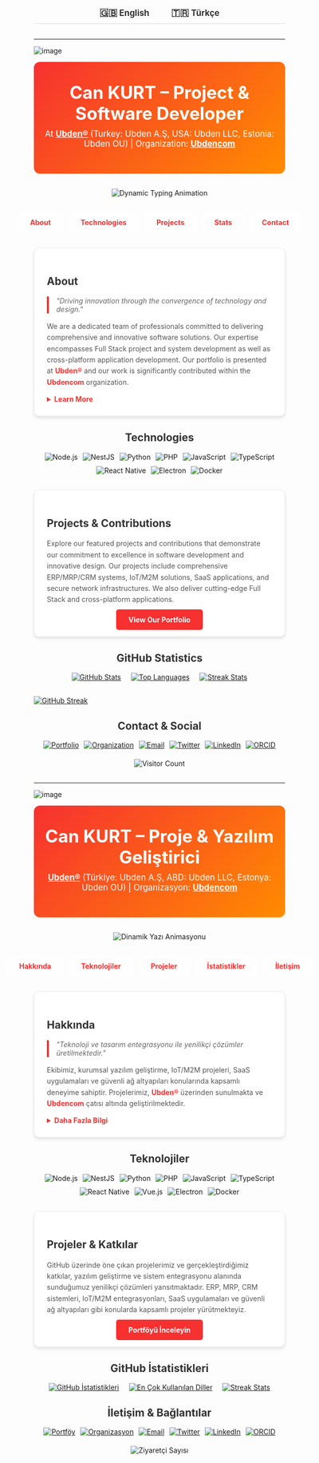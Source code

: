 <!-- LANGUAGE TOGGLE with Flag Icons -->
<div align="center" style="padding: 10px; border-bottom: 1px solid #ddd; margin-bottom: 30px;">
  <a href="#english" style="margin: 0 20px; font-size: 1.2em; font-weight: bold; text-decoration: none; color: #333;">
    <span style="font-size:1.2em;">🇬🇧</span> English
  </a>
  <a href="#turkish" style="margin: 0 20px; font-size: 1.2em; font-weight: bold; text-decoration: none; color: #333;">
    <span style="font-size:1.2em;">🇹🇷</span> Türkçe
  </a>
</div>

---
![image](https://github.com/user-attachments/assets/f6283900-a9b6-41ba-aafd-a4a103371ab8)

<!-- =================== ENGLISH SECTION =================== -->
<a id="english"></a>
<!-- Header with Gradient Background -->
<div style="background: linear-gradient(135deg, #F73030, #FF8C00); color: #fff; padding: 40px 20px; text-align: center; border-radius: 12px; margin-bottom: 30px;">
  <h1 style="font-size: 2.5em; margin: 0;">Can KURT – Project & Software Developer</h1>
  <p style="font-size: 1.2em; margin: 10px 0;">
    At <a href="https://github.com/ubden" style="color: #fff; text-decoration: underline; font-weight: bold;">Ubden®</a>  
    (Turkey: Ubden A.Ş, USA: Ubden LLC, Estonia: Ubden OU) | Organization: <a href="https://github.com/ubdencom" style="color: #fff; text-decoration: underline; font-weight: bold;">Ubdencom</a>
  </p>
</div>

<!-- Dynamic Typing Animation -->
<div align="center" style="margin-bottom:30px;">
  <img src="https://readme-typing-svg.herokuapp.com?font=Roboto&size=30&duration=6000&pause=1000&color=FFFFFF&center=true&width=800&lines=ERP%2C+MRP%2C+CRM+Solutions;IoT+%26+M2M+Innovations;SaaS+%26+Cross-Platform+Development;Full+Stack+%2B+Agile+Project+Management;RESTful+%26+WebSocket+Integration;SD%E2%80%93WAN+%2B+Secure+Network+Design" alt="Dynamic Typing Animation" style="max-width:100%;"/>
</div>

<!-- Full-width Transparent Navigation Bar with Hover Effect -->
<div style="width: 100%; display: flex; justify-content: center; gap: 10px; margin-bottom: 30px;">
  <a href="#about-en" style="background: rgba(255,255,255,0.2); padding: 12px 25px; border-radius: 5px; text-decoration: none; color: #F73030; font-weight: bold; transition: background 0.3s;"
     onmouseover="this.style.background='rgba(255,255,255,0.4)'" onmouseout="this.style.background='rgba(255,255,255,0.2)'">
    About
  </a>
  <a href="#tech-en" style="background: rgba(255,255,255,0.2); padding: 12px 25px; border-radius: 5px; text-decoration: none; color: #F73030; font-weight: bold; transition: background 0.3s;"
     onmouseover="this.style.background='rgba(255,255,255,0.4)'" onmouseout="this.style.background='rgba(255,255,255,0.2)'">
    Technologies
  </a>
  <a href="#projects-en" style="background: rgba(255,255,255,0.2); padding: 12px 25px; border-radius: 5px; text-decoration: none; color: #F73030; font-weight: bold; transition: background 0.3s;"
     onmouseover="this.style.background='rgba(255,255,255,0.4)'" onmouseout="this.style.background='rgba(255,255,255,0.2)'">
    Projects
  </a>
  <a href="#stats-en" style="background: rgba(255,255,255,0.2); padding: 12px 25px; border-radius: 5px; text-decoration: none; color: #F73030; font-weight: bold; transition: background 0.3s;"
     onmouseover="this.style.background='rgba(255,255,255,0.4)'" onmouseout="this.style.background='rgba(255,255,255,0.2)'">
    Stats
  </a>
  <a href="#contact-en" style="background: rgba(255,255,255,0.2); padding: 12px 25px; border-radius: 5px; text-decoration: none; color: #F73030; font-weight: bold; transition: background 0.3s;"
     onmouseover="this.style.background='rgba(255,255,255,0.4)'" onmouseout="this.style.background='rgba(255,255,255,0.2)'">
    Contact
  </a>
</div>

<!-- About Section -->
<a id="about-en"></a>
<div style="background: #fff; border: 1px solid #eaeaea; box-shadow: 0 4px 6px rgba(0,0,0,0.1); border-radius: 10px; padding: 25px; max-width: 800px; margin: 0 auto 30px;">
  <h2 style="color: #333;">About</h2>
  <blockquote style="border-left: 4px solid #F73030; margin: 15px 0; padding-left: 15px; color: #666; font-style: italic;">
    "Driving innovation through the convergence of technology and design."
  </blockquote>
  <p style="color: #555; line-height: 1.6;">
    We are a dedicated team of professionals committed to delivering comprehensive and innovative software solutions. Our expertise encompasses Full Stack project and system development as well as cross-platform application development. Our portfolio is presented at <a href="https://github.com/ubden" style="color: #F73030; font-weight: bold; text-decoration: none;">Ubden®</a> and our work is significantly contributed within the <a href="https://github.com/ubdencom" style="color: #F73030; font-weight: bold; text-decoration: none;">Ubdencom</a> organization.
  </p>
  <details style="margin-top: 10px;">
    <summary style="cursor: pointer; color: #F73030; font-weight: bold;">Learn More</summary>
    <p style="color: #555; line-height: 1.6;">
      Our operations are rooted in modern Agile and Scrum methodologies, ensuring seamless integration of systems and projects. With expertise in ERP, MRP, CRM systems, IoT/M2M innovations, and SaaS platforms, we build secure, scalable, and efficient solutions that meet global standards.
    </p>
  </details>
</div>

<!-- Technologies Section -->
<a id="tech-en"></a>
<div style="max-width: 800px; margin: 0 auto 30px; text-align: center;">
  <h2 style="color: #333;">Technologies</h2>
  <div style="display: flex; flex-wrap: wrap; justify-content: center; gap: 10px; margin-top: 15px;">
    <img src="https://img.shields.io/badge/-Node.js-339933?style=for-the-badge&logo=node.js&logoColor=white" alt="Node.js"/>
    <img src="https://img.shields.io/badge/-NestJS-E0234E?style=for-the-badge&logo=nestjs&logoColor=white" alt="NestJS"/>
    <img src="https://img.shields.io/badge/-Python-3776AB?style=for-the-badge&logo=python&logoColor=white" alt="Python"/>
    <img src="https://img.shields.io/badge/-PHP-777BB4?style=for-the-badge&logo=php&logoColor=white" alt="PHP"/>
    <img src="https://img.shields.io/badge/-JavaScript-F7DF1E?style=for-the-badge&logo=javascript&logoColor=black" alt="JavaScript"/>
    <img src="https://img.shields.io/badge/-TypeScript-3178C6?style=for-the-badge&logo=typescript&logoColor=fff" alt="TypeScript"/>
    <img src="https://img.shields.io/badge/-React%20Native-61DAFB?style=for-the-badge&logo=react&logoColor=222" alt="React Native"/>
    <img src="https://img.shields.io/badge/-Electron-47848F?style=for-the-badge&logo=Electron&logoColor=white" alt="Electron"/>
    <img src="https://img.shields.io/badge/-Docker-2496ED?style=for-the-badge&logo=docker&logoColor=white" alt="Docker"/>
    <!-- Additional badges can be added as needed -->
  </div>
</div>

<!-- Projects Section -->
<a id="projects-en"></a>
<div style="background: #fff; border: 1px solid #eaeaea; box-shadow: 0 4px 6px rgba(0,0,0,0.1); border-radius: 10px; padding: 25px; max-width: 800px; margin: 0 auto 30px;">
  <h2 style="color: #333;">Projects & Contributions</h2>
  <p style="color: #555; line-height: 1.6;">
    Explore our featured projects and contributions that demonstrate our commitment to excellence in software development and innovative design. Our projects include comprehensive ERP/MRP/CRM systems, IoT/M2M solutions, SaaS applications, and secure network infrastructures. We also deliver cutting-edge Full Stack and cross-platform applications.
  </p>
  <div style="text-align: center; margin-top: 20px;">
    <a href="https://github.com/ubden" style="background:#F73030; color:#fff; padding:12px 25px; border-radius:5px; text-decoration:none; font-weight:bold;">View Our Portfolio</a>
  </div>
</div>

<!-- Advanced GitHub Stats Section -->
<a id="stats-en"></a>
<div style="max-width: 800px; margin: 0 auto 30px; text-align: center;">
  <h2 style="color: #333;">GitHub Statistics</h2>
  <div style="display: flex; flex-wrap: wrap; justify-content: center; gap: 20px; margin-top: 15px;">
    <div>
      <a href="https://github.com/ubden">
        <img src="https://github-readme-stats.vercel.app/api?username=ubden&show_icons=true&theme=tokyonight&count_private=true" alt="GitHub Stats" style="max-width:100%;"/>
      </a>
    </div>
    <div>
      <a href="https://github.com/ubden">
        <img src="https://github-readme-stats.vercel.app/api/top-langs/?username=ubden&layout=compact&theme=tokyonight" alt="Top Languages" style="max-width:100%;"/>
      </a>
    </div>
    <div>
      <a href="https://github.com/ubden">
        <!-- Using herokuapp URL for Streak Stats -->
        <img src="github-readme-streak-stats.herokuapp.com/?user=ubden" alt="Streak Stats" style="max-width:100%;"/>
      </a>
    </div>
  </div>
</div>


[![GitHub Streak](https://streak-stats.demolab.com?user=ubden&theme=dark)](https://git.io/streak-stats)

<!-- Contact & Social Section -->
<a id="contact-en"></a>
<div style="max-width: 800px; margin: 0 auto 30px; text-align: center;">
  <h2 style="color: #333;">Contact & Social</h2>
  <div style="display: flex; flex-wrap: wrap; justify-content: center; gap: 10px; margin-top: 15px;">
    <a href="https://github.com/ubden" target="_blank">
      <img src="https://img.shields.io/badge/Portfolio-Ubden®-blue?style=for-the-badge&logo=github" alt="Portfolio"/>
    </a>
    <a href="https://github.com/ubdencom" target="_blank">
      <img src="https://img.shields.io/badge/Organization-Ubdencom-blue?style=for-the-badge&logo=github" alt="Organization"/>
    </a>
    <a href="mailto:info@ubden.com" target="_blank">
      <img src="https://img.shields.io/badge/Email-info@ubden.com-red?style=for-the-badge&logo=gmail" alt="Email"/>
    </a>
    <a href="https://twitter.com/ck_cankurt" target="_blank">
      <img src="https://img.shields.io/twitter/follow/ck_cankurt?style=for-the-badge" alt="Twitter"/>
    </a>
    <a href="https://www.linkedin.com/in/can-kurt" target="_blank">
      <img src="https://img.shields.io/badge/LinkedIn-Ubden-blue?style=for-the-badge&logo=linkedin" alt="LinkedIn"/>
    </a>
    <a href="https://orcid.org/0009-0007-9163-6790" target="_blank">
      <img src="https://img.shields.io/badge/ORCID-0009--0007--9163--6790-green?style=for-the-badge&logo=orcid" alt="ORCID"/>
    </a>
  </div>
  <div style="margin-top:20px;">
    <img src="https://komarev.com/ghpvc/?username=ubden&style=flat-square" alt="Visitor Count"/>
  </div>
</div>

---
![image](https://github.com/user-attachments/assets/371893ba-9c13-4de0-993f-64926e79a1a9)

<!-- =================== TURKISH SECTION =================== -->
<a id="turkish"></a>
<!-- Header with Gradient Background -->
<div style="background: linear-gradient(135deg, #F73030, #FF8C00); color: #fff; padding: 40px 20px; text-align: center; border-radius: 12px; margin-bottom: 30px;">
  <h1 style="font-size: 2.5em; margin: 0;">Can KURT – Proje & Yazılım Geliştirici</h1>
  <p style="font-size: 1.2em; margin: 10px 0;">
    <a href="https://github.com/ubden" style="color: #fff; text-decoration: underline; font-weight: bold;">Ubden®</a>
    (Türkiye: Ubden A.Ş, ABD: Ubden LLC, Estonya: Ubden OU) | Organizasyon: <a href="https://github.com/ubdencom" style="color: #fff; text-decoration: underline; font-weight: bold;">Ubdencom</a>
  </p>
</div>

<!-- Dynamic Typing Animation -->
<div align="center" style="margin-bottom:30px;">
  <img src="https://readme-typing-svg.herokuapp.com?font=Roboto&size=30&duration=6000&pause=1000&color=FFFFFF&center=true&width=800&lines=ERP%2C+MRP%2C+CRM+%26+Kurumsal+Yaz%C4%B1l%C4%B1m;IoT+%26+M2M+Yenilikleri;SaaS+%26+Cross-Platform+Uygulamalar;Full+Stack+%2B+Agile+%26+Scrum+Y%C3%B6netimi;RESTful+%26+WebSocket+Entegrasyonu;SD%E2%80%93WAN+%2B+G%C3%BCvenli+A%C4%9F+Mimarisinde" alt="Dinamik Yazı Animasyonu" style="max-width:100%;"/>
</div>

<!-- Full-width Transparent Navigation Bar with Hover Effect -->
<div style="width: 100%; display: flex; justify-content: center; gap: 10px; margin-bottom: 30px;">
  <a href="#hakkimda-tr" style="background: rgba(255,255,255,0.2); padding: 12px 25px; border-radius: 5px; text-decoration: none; color: #F73030; font-weight: bold; transition: background 0.3s;"
     onmouseover="this.style.background='rgba(255,255,255,0.4)'" onmouseout="this.style.background='rgba(255,255,255,0.2)'">
    Hakkında
  </a>
  <a href="#tech-tr" style="background: rgba(255,255,255,0.2); padding: 12px 25px; border-radius: 5px; text-decoration: none; color: #F73030; font-weight: bold; transition: background 0.3s;"
     onmouseover="this.style.background='rgba(255,255,255,0.4)'" onmouseout="this.style.background='rgba(255,255,255,0.2)'">
    Teknolojiler
  </a>
  <a href="#projeler-tr" style="background: rgba(255,255,255,0.2); padding: 12px 25px; border-radius: 5px; text-decoration: none; color: #F73030; font-weight: bold; transition: background 0.3s;"
     onmouseover="this.style.background='rgba(255,255,255,0.4)'" onmouseout="this.style.background='rgba(255,255,255,0.2)'">
    Projeler
  </a>
  <a href="#istatistikler-tr" style="background: rgba(255,255,255,0.2); padding: 12px 25px; border-radius: 5px; text-decoration: none; color: #F73030; font-weight: bold; transition: background 0.3s;"
     onmouseover="this.style.background='rgba(255,255,255,0.4)'" onmouseout="this.style.background='rgba(255,255,255,0.2)'">
    İstatistikler
  </a>
  <a href="#iletisim-tr" style="background: rgba(255,255,255,0.2); padding: 12px 25px; border-radius: 5px; text-decoration: none; color: #F73030; font-weight: bold; transition: background 0.3s;"
     onmouseover="this.style.background='rgba(255,255,255,0.4)'" onmouseout="this.style.background='rgba(255,255,255,0.2)'">
    İletişim
  </a>
</div>

<!-- Hakkında Section -->
<a id="hakkimda-tr"></a>
<div style="background: #fff; border: 1px solid #eaeaea; box-shadow: 0 4px 6px rgba(0,0,0,0.1); border-radius: 10px; padding: 25px; max-width: 800px; margin: 0 auto 30px;">
  <h2 style="color: #333;">Hakkında</h2>
  <blockquote style="border-left: 4px solid #F73030; margin: 15px 0; padding-left: 15px; color: #666; font-style: italic;">
    "Teknoloji ve tasarım entegrasyonu ile yenilikçi çözümler üretilmektedir."
  </blockquote>
  <p style="color: #555; line-height: 1.6;">
    Ekibimiz, kurumsal yazılım geliştirme, IoT/M2M projeleri, SaaS uygulamaları ve güvenli ağ altyapıları konularında kapsamlı deneyime sahiptir. Projelerimiz, <a href="https://github.com/ubden" style="color: #F73030; font-weight: bold; text-decoration: none;">Ubden®</a> üzerinden sunulmakta ve <a href="https://github.com/ubdencom" style="color: #F73030; font-weight: bold; text-decoration: none;">Ubdencom</a> çatısı altında geliştirilmektedir.
  </p>
  <details style="margin-top: 10px;">
    <summary style="cursor: pointer; color: #F73030; font-weight: bold;">Daha Fazla Bilgi</summary>
    <p style="color: #555; line-height: 1.6;">
      Çalışmalarımız Agile ve Scrum metodolojileri doğrultusunda yürütülmekte olup, ERP, MRP, CRM, IoT, M2M, RESTful API ve WebSocket entegrasyonları, SD-WAN ve güvenli ağ mimarileri gibi alanlarda yenilikçi çözümler sunmaktayız.
    </p>
  </details>
</div>

<!-- Teknolojiler Section -->
<a id="tech-tr"></a>
<div style="max-width: 800px; margin: 0 auto 30px; text-align: center;">
  <h2 style="color: #333;">Teknolojiler</h2>
  <div style="display: flex; flex-wrap: wrap; justify-content: center; gap: 10px; margin-top: 15px;">
    <img src="https://img.shields.io/badge/-Node.js-339933?style=for-the-badge&logo=node.js&logoColor=white" alt="Node.js"/>
    <img src="https://img.shields.io/badge/-NestJS-E0234E?style=for-the-badge&logo=nestjs&logoColor=white" alt="NestJS"/>
    <img src="https://img.shields.io/badge/-Python-3776AB?style=for-the-badge&logo=python&logoColor=white" alt="Python"/>
    <img src="https://img.shields.io/badge/-PHP-777BB4?style=for-the-badge&logo=php&logoColor=white" alt="PHP"/>
    <img src="https://img.shields.io/badge/-JavaScript-F7DF1E?style=for-the-badge&logo=javascript&logoColor=black" alt="JavaScript"/>
    <img src="https://img.shields.io/badge/-TypeScript-3178C6?style=for-the-badge&logo=typescript&logoColor=fff" alt="TypeScript"/>
    <img src="https://img.shields.io/badge/-React%20Native-61DAFB?style=for-the-badge&logo=react&logoColor=222" alt="React Native"/>
    <img src="https://img.shields.io/badge/-Vue.js-4FC08D?style=for-the-badge&logo=Vue.js&logoColor=white" alt="Vue.js"/>
    <img src="https://img.shields.io/badge/-Electron-47848F?style=for-the-badge&logo=Electron&logoColor=white" alt="Electron"/>
    <img src="https://img.shields.io/badge/-Docker-2496ED?style=for-the-badge&logo=docker&logoColor=white" alt="Docker"/>
    <!-- Ek rozetler eklenebilir -->
  </div>
</div>

<!-- Projeler Section -->
<a id="projeler-tr"></a>
<div style="background: #fff; border: 1px solid #eaeaea; box-shadow: 0 4px 6px rgba(0,0,0,0.1); border-radius: 10px; padding: 25px; max-width: 800px; margin: 0 auto 30px;">
  <h2 style="color: #333;">Projeler & Katkılar</h2>
  <p style="color: #555; line-height: 1.6;">
    GitHub üzerinde öne çıkan projelerimiz ve gerçekleştirdiğimiz katkılar, yazılım geliştirme ve sistem entegrasyonu alanında sunduğumuz yenilikçi çözümleri yansıtmaktadır. ERP, MRP, CRM sistemleri, IoT/M2M entegrasyonları, SaaS uygulamaları ve güvenli ağ altyapıları gibi konularda kapsamlı projeler yürütmekteyiz.
  </p>
  <div style="text-align: center; margin-top: 20px;">
    <a href="https://github.com/ubden" style="background:#F73030; color:#fff; padding:12px 25px; border-radius:5px; text-decoration:none; font-weight:bold;">Portföyü İnceleyin</a>
  </div>
</div>

<!-- İstatistikler Section -->
<a id="istatistikler-tr"></a>
<div style="max-width: 800px; margin: 0 auto 30px; text-align: center;">
  <h2 style="color: #333;">GitHub İstatistikleri</h2>
  <div style="display: flex; flex-wrap: wrap; justify-content: center; gap: 20px; margin-top: 15px;">
    <div>
      <a href="https://github.com/ubden">
        <img src="https://github-readme-stats.vercel.app/api?username=ubden&show_icons=true&theme=tokyonight&count_private=true" alt="GitHub İstatistikleri" style="max-width:100%;"/>
      </a>
    </div>
    <div>
      <a href="https://github.com/ubden">
        <img src="https://github-readme-stats.vercel.app/api/top-langs/?username=ubden&layout=compact&theme=tokyonight" alt="En Çok Kullanılan Diller" style="max-width:100%;"/>
      </a>
    </div>
    <div>
      <a href="https://github.com/ubden">
        <!-- Updated Streak Stats URL via Heroku -->
        <img src="https://github-readme-streak-stats.herokuapp.com/?user=ubden&theme=tokyonight" alt="Streak Stats" style="max-width:100%;"/>
      </a>
    </div>
  </div>
</div>

<!-- İletişim & Bağlantılar Section -->
<a id="iletisim-tr"></a>
<div style="max-width: 800px; margin: 0 auto 30px; text-align: center;">
  <h2 style="color: #333;">İletişim & Bağlantılar</h2>
  <div style="display: flex; flex-wrap: wrap; justify-content: center; gap: 10px; margin-top: 15px;">
    <a href="https://github.com/ubden" target="_blank">
      <img src="https://img.shields.io/badge/Portföy-Ubden®-blue?style=for-the-badge&logo=github" alt="Portföy"/>
    </a>
    <a href="https://github.com/ubdencom" target="_blank">
      <img src="https://img.shields.io/badge/Organizasyon-Ubdencom-blue?style=for-the-badge&logo=github" alt="Organizasyon"/>
    </a>
    <a href="mailto:info@ubden.com" target="_blank">
      <img src="https://img.shields.io/badge/Email-info@ubden.com-red?style=for-the-badge&logo=gmail" alt="Email"/>
    </a>
    <a href="https://twitter.com/ck_cankurt" target="_blank">
      <img src="https://img.shields.io/twitter/follow/ck_cankurt?style=for-the-badge" alt="Twitter"/>
    </a>
    <a href="https://www.linkedin.com/in/can-kurt" target="_blank">
      <img src="https://img.shields.io/badge/LinkedIn-Ubden-blue?style=for-the-badge&logo=linkedin" alt="LinkedIn"/>
    </a>
    <a href="https://orcid.org/0009-0007-9163-6790" target="_blank">
      <img src="https://img.shields.io/badge/ORCID-0009--0007--9163--6790-green?style=for-the-badge&logo=orcid" alt="ORCID"/>
    </a>
  </div>
  <div style="margin-top:20px;">
    <img src="https://komarev.com/ghpvc/?username=ubden&style=flat-square" alt="Ziyaretçi Sayısı"/>
  </div>
</div>
